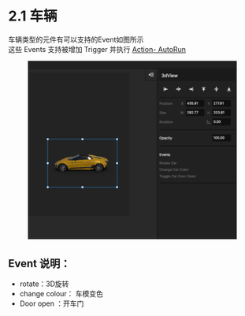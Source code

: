# 2.1 车辆

车辆类型的元件有可以支持的Event如图所示\
这些 Events 支持被增加 Trigger  并执行 [Action- AutoRun](../../jiao-hu-bian-ji/3.-dong-zuo-fan-kui-action/3.7-zi-dong-yun-hang-autorun-ding-zhi-gong-neng.md)

<figure><img src="../../.gitbook/assets/企业微信截图_496ebae9-833c-4117-973b-ebec28a62c1a.png" alt=""><figcaption></figcaption></figure>

## Event 说明：

* rotate：3D旋转
* change colour： 车模变色
* Door open ：开车门





